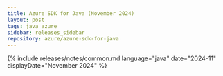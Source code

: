 ```yaml
---
title: Azure SDK for Java (November 2024)
layout: post
tags: java azure
sidebar: releases_sidebar
repository: azure/azure-sdk-for-java
---
```

{% include releases/notes/common.md language="java" date="2024-11" displayDate="November 2024" %}
